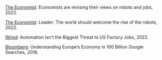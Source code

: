 [The Economist](https://www.economist.com/finance-and-economics/2022/01/22/economists-are-revising-their-views-on-robots-and-jobs): Economists are revising their views on robots and jobs, 2022.

[The Economist](https://www.economist.com/leaders/2022/02/26/the-world-should-welcome-the-rise-of-the-robots): Leader: The world should welcome the rise of the robots, 2022.

[Wired](https://www.wired.com/story/robots-automation-jobs-manufacturing-labor-germany-us/): Automation Isn't the Biggest Threat to US Factory Jobs, 2022.

[Bloomberg](https://www.bloomberg.com/news/articles/2016-05-31/understanding-europe-s-economy-in-100-billion-google-searches): Understanding Europe’s Economy in 100 Billion Google Searches, 2016.
